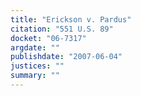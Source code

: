 ```yaml
---
title: "Erickson v. Pardus"
citation: "551 U.S. 89"
docket: "06-7317"
argdate: ""
publishdate: "2007-06-04"
justices: ""
summary: ""
---
```


